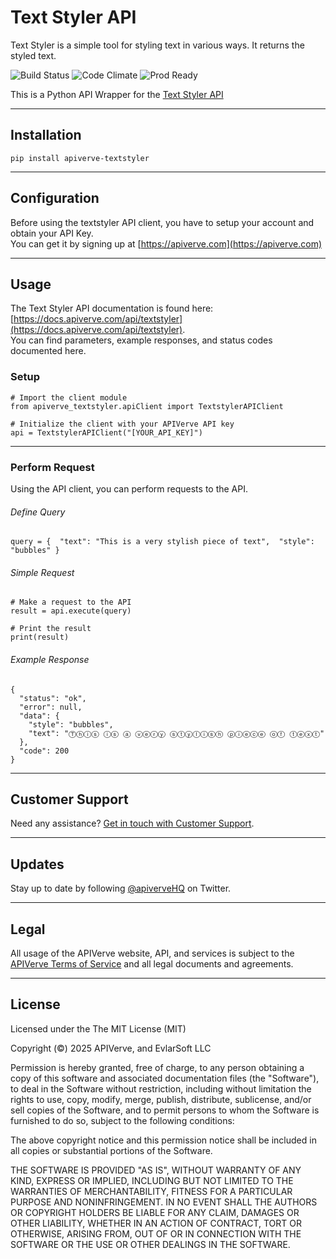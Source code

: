 Text Styler API
============

Text Styler is a simple tool for styling text in various ways. It returns the styled text.

![Build Status](https://img.shields.io/badge/build-passing-green)
![Code Climate](https://img.shields.io/badge/maintainability-B-purple)
![Prod Ready](https://img.shields.io/badge/production-ready-blue)

This is a Python API Wrapper for the [Text Styler API](https://apiverve.com/marketplace/api/textstyler)

---

## Installation
	pip install apiverve-textstyler

---

## Configuration

Before using the textstyler API client, you have to setup your account and obtain your API Key.  
You can get it by signing up at [https://apiverve.com](https://apiverve.com)

---

## Usage

The Text Styler API documentation is found here: [https://docs.apiverve.com/api/textstyler](https://docs.apiverve.com/api/textstyler).  
You can find parameters, example responses, and status codes documented here.

### Setup

```
# Import the client module
from apiverve_textstyler.apiClient import TextstylerAPIClient

# Initialize the client with your APIVerve API key
api = TextstylerAPIClient("[YOUR_API_KEY]")
```

---


### Perform Request
Using the API client, you can perform requests to the API.

###### Define Query

```
query = {  "text": "This is a very stylish piece of text",  "style": "bubbles" }
```

###### Simple Request

```
# Make a request to the API
result = api.execute(query)

# Print the result
print(result)
```

###### Example Response

```
{
  "status": "ok",
  "error": null,
  "data": {
    "style": "bubbles",
    "text": "Ⓣⓗⓘⓢ ⓘⓢ ⓐ ⓥⓔⓡⓨ ⓢⓣⓨⓛⓘⓢⓗ ⓟⓘⓔⓒⓔ ⓞⓕ ⓣⓔⓧⓣ"
  },
  "code": 200
}
```

---

## Customer Support

Need any assistance? [Get in touch with Customer Support](https://apiverve.com/contact).

---

## Updates
Stay up to date by following [@apiverveHQ](https://twitter.com/apiverveHQ) on Twitter.

---

## Legal

All usage of the APIVerve website, API, and services is subject to the [APIVerve Terms of Service](https://apiverve.com/terms) and all legal documents and agreements.

---

## License
Licensed under the The MIT License (MIT)

Copyright (&copy;) 2025 APIVerve, and EvlarSoft LLC

Permission is hereby granted, free of charge, to any person obtaining a copy of this software and associated documentation files (the "Software"), to deal in the Software without restriction, including without limitation the rights to use, copy, modify, merge, publish, distribute, sublicense, and/or sell copies of the Software, and to permit persons to whom the Software is furnished to do so, subject to the following conditions:

The above copyright notice and this permission notice shall be included in all copies or substantial portions of the Software.

THE SOFTWARE IS PROVIDED "AS IS", WITHOUT WARRANTY OF ANY KIND, EXPRESS OR IMPLIED, INCLUDING BUT NOT LIMITED TO THE WARRANTIES OF MERCHANTABILITY, FITNESS FOR A PARTICULAR PURPOSE AND NONINFRINGEMENT. IN NO EVENT SHALL THE AUTHORS OR COPYRIGHT HOLDERS BE LIABLE FOR ANY CLAIM, DAMAGES OR OTHER LIABILITY, WHETHER IN AN ACTION OF CONTRACT, TORT OR OTHERWISE, ARISING FROM, OUT OF OR IN CONNECTION WITH THE SOFTWARE OR THE USE OR OTHER DEALINGS IN THE SOFTWARE.
